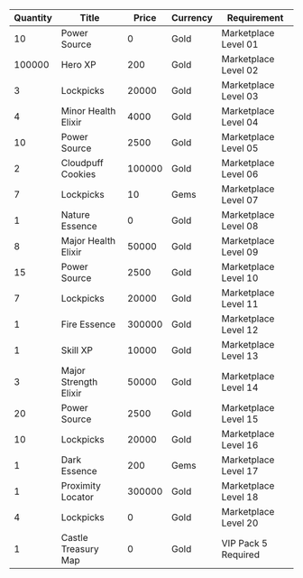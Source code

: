 | Quantity | Title | Price | Currency |  Requirement |
| -------- | ----- | ----- | -------- |  ----------- |
| 10 | Power Source | 0 | Gold | Marketplace Level 01 |
| 100000 | Hero XP | 200 | Gold | Marketplace Level 02 |
| 3 | Lockpicks | 20000 | Gold | Marketplace Level 03 |
| 4 | Minor Health Elixir | 4000 | Gold | Marketplace Level 04 |
| 10 | Power Source | 2500 | Gold | Marketplace Level 05 |
| 2 | Cloudpuff Cookies | 100000 | Gold | Marketplace Level 06 |
| 7 | Lockpicks | 10 | Gems | Marketplace Level 07 |
| 1 | Nature Essence | 0 | Gold | Marketplace Level 08 |
| 8 | Major Health Elixir | 50000 | Gold | Marketplace Level 09 |
| 15 | Power Source | 2500 | Gold | Marketplace Level 10 |
| 7 | Lockpicks | 20000 | Gold | Marketplace Level 11 |
| 1 | Fire Essence | 300000 | Gold | Marketplace Level 12 |
| 1 | Skill XP | 10000 | Gold | Marketplace Level 13 |
| 3 | Major Strength Elixir | 50000 | Gold | Marketplace Level 14 |
| 20 | Power Source | 2500 | Gold | Marketplace Level 15 |
| 10 | Lockpicks | 20000 | Gold | Marketplace Level 16 |
| 1 | Dark Essence | 200 | Gems | Marketplace Level 17 |
| 1 | Proximity Locator | 300000 | Gold | Marketplace Level 18 |
| 4 | Lockpicks | 0 | Gold | Marketplace Level 20 |
| 1 | Castle Treasury Map | 0 | Gold | VIP Pack 5 Required |
